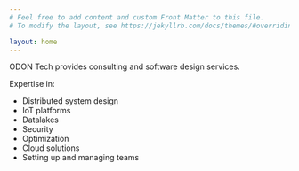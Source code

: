 ```yaml
---
# Feel free to add content and custom Front Matter to this file.
# To modify the layout, see https://jekyllrb.com/docs/themes/#overriding-theme-defaults

layout: home
---
```


ODON Tech provides consulting and software design services.

Expertise in:

* Distributed system design
* IoT platforms
* Datalakes
* Security
* Optimization
* Cloud solutions
* Setting up and managing teams